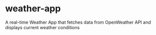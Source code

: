 # weather-app
A real-time Weather App that fetches data from OpenWeather API and displays current weather conditions

